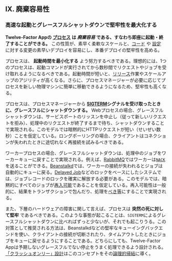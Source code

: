 ## IX. 廃棄容易性
### 高速な起動とグレースフルシャットダウンで堅牢性を最大化する

**Twelve-Factor Appの [プロセス](./processes) は *廃棄容易* である、すなわち即座に起動・終了することができる。** この性質が、素早く柔軟なスケールと、[コード](./codebase) や [設定](./config) に対する変更の素早いデプロイを容易にし、本番デプロイの堅牢性を高める。

プロセスは、 **起動時間を最小化する** よう努力するべきである。理想的には、1つのプロセスは、起動コマンドが実行されてから数秒間でリクエストやジョブを受け取れるようになるべきである。起動時間が短いと、[リリース](./build-release-run)作業やスケールアップのアジリティが高くなる。さらに、プロセスマネージャーが必要に応じてプロセスを新しい物理マシンに簡単に移動できるようになるため、堅牢性も高くなる。

プロセスは、プロセスマネージャーから **[SIGTERM](https://en.wikipedia.org/wiki/SIGTERM)シグナルを受け取ったときに、グレースフルにシャットダウンする。** Webプロセスの場合、グレースフルシャットダウンは、サービスポートのリッスンを中止し（従って新しいリクエストを拒み）、処理中のリクエストが終了するまで待ち、シャットダウンすることで実現される。このモデルでは暗黙的にHTTPリクエストが短い（せいぜい数秒）ことを仮定している。ロングポーリングの場合、クライアントはコネクションが失われたときに途切れなく再接続を試みるべきである。

ワーカープロセスの場合、グレースフルシャットダウンは、処理中のジョブをワーカーキューに戻すことで実現される。例えば、[RabbitMQ](https://www.rabbitmq.com/)ではワーカーは[`NACK`](https://www.rabbitmq.com/amqp-0-9-1-quickref.html#basic.nack)を送ることができる。[Beanstalkd](https://beanstalkd.github.io)では、ワーカーの接続が失われるとジョブは自動的にキューに戻る。[Delayed Job](https://github.com/collectiveidea/delayed_job#readme)などのロックをベースにしたシステムでは、ジョブレコードのロックを確実に解放する必要がある。このモデルでは、暗黙的にすべてのジョブが[再入可能](https://en.wikipedia.org/wiki/Reentrant_%28subroutine%29)であることを仮定している。再入可能性は一般的に、結果をトランザクションで包んだり、処理を[べき等](https://en.wikipedia.org/wiki/Idempotence)にすることで実現される。

また、下層のハードウェアの障害に関して言えば、プロセスは **突然の死に対して堅牢** であるべきである。このような事態が起こることは、`SIGTERM`によるグレースフルシャットダウンに比べればずっと少ないが、それでも起こりうる。この対策として推奨される方法は、Beanstalkdなどの堅牢なキューイングバックエンドを使い、クライアントの接続が切断されたり、タイムアウトしたときにジョブをキューに戻せるようにすることである。どちらにしても、Twelve-Factor Appは予期しないグレースフルでない停止をうまく処理できるよう設計される。[「クラッシュオンリー」設計](http://lwn.net/Articles/191059/)はこのコンセプトをその[論理的帰結](http://docs.couchdb.org/en/latest/intro/overview.html)に導く。
